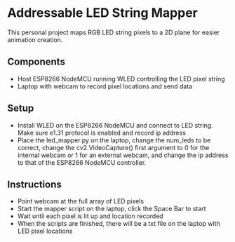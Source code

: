 # Addressable LED String Mapper

This personal project maps RGB LED string pixels to a 2D plane for easier animation creation.

## Components
 - Host ESP8266 NodeMCU running WLED controlling the LED pixel string
 - Laptop with webcam to record pixel locations and send data

## Setup
 - Install WLED on the ESP8266 NodeMCU and connect to LED string. Make sure e1.31 protocol is enabled and record ip address
 - Place the led_mapper.py on the laptop, change the num_leds to be correct, change the cv2.VideoCapture() first argument to 0 for the internal webcam or 1 for an external webcam, and change the ip address to that of the ESP8266 NodeMCU controller.

## Instructions

- Point webcam at the full array of LED pixels
- Start the mapper script on the laptop, click the Space Bar to start
- Wait until each pixel is lit up and location recorded
- When the scripts are finished, there will be a txt file on the laptop with LED pixel locations
